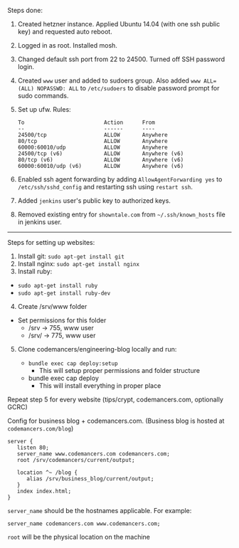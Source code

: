 Steps done:

1. Created hetzner instance. Applied Ubuntu 14.04 (with one ssh public key) and requested auto reboot.
2. Logged in as root. Installed mosh.
3. Changed default ssh port from 22 to 24500. Turned off SSH password login.
4. Created `www` user and added to sudoers group. Also added `www ALL=(ALL) NOPASSWD: ALL` to `/etc/sudoers` to disable password prompt for sudo commands.
5. Set up ufw. Rules:

    ```
    To                         Action      From
    --                         ------      ----
    24500/tcp                  ALLOW       Anywhere
    80/tcp                     ALLOW       Anywhere
    60000:60010/udp            ALLOW       Anywhere
    24500/tcp (v6)             ALLOW       Anywhere (v6)
    80/tcp (v6)                ALLOW       Anywhere (v6)
    60000:60010/udp (v6)       ALLOW       Anywhere (v6)
    ```
6. Enabled ssh agent forwarding by adding `AllowAgentForwarding yes` to `/etc/ssh/sshd_config` and restarting ssh using `restart ssh`.
7. Added `jenkins` user's public key to authorized keys.
8. Removed existing entry for `showntale.com` from `~/.ssh/known_hosts` file in jenkins user.



____

Steps for setting up websites:

1. Install git: `sudo apt-get install git`
2. Install nginx: `sudo apt-get install nginx`
3. Install ruby: 
  * `sudo apt-get install ruby`
  * `sudo apt-get install ruby-dev`

4. Create /srv/www folder
  * Set permissions for this folder
    * /srv → 755, www user
    * /srv/<internal folders> → 775, www user

5. Clone codemancers/engineering-blog locally and run:

    * `bundle exec cap deploy:setup`
      * This will setup proper permissions and folder structure
    * bundle exec cap deploy
      * This will install everything in proper place

Repeat step 5 for every website (tips/crypt, codemancers.com, optionally GCRC)

Config for business blog + codemancers.com. (Business blog is hosted at `codemancers.com/blog`)

```nginx
server {
   listen 80;
   server_name www.codemancers.com codemancers.com;
   root /srv/codemancers/current/output;

   location ^~ /blog {
      alias /srv/business_blog/current/output;
   }
   index index.html;
}
```

`server_name` should be the hostnames applicable. For example:

    server_name codemancers.com www.codemancers.com;

`root` will be the physical location on the machine

